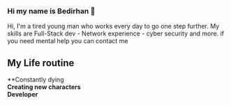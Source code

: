 ### Hi my name is Bedirhan :wave:

Hi, I'm a tired young man who works every day to go one step further. My skills are Full-Stack dev - Network experience - cyber security and more. if you need mental help you can contact me

My Life routine
-------
**Constantly dying<br>
**Creating new characters**<br>
**Developer**<br>
